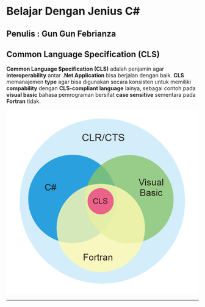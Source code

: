# Belajar Dengan Jenius C#

## Penulis : Gun Gun Febrianza

## Common Language Specification (CLS)

**Common Language Specification (CLS)** adalah penjamin agar **interoperability** antar **.Net Application** bisa berjalan dengan baik. **CLS** memanajemen **type** agar bisa digunakan secara konsisten untuk memiliki **compability** dengan **CLS-compliant language** lainya, sebagai contoh pada **visual basic** bahasa pemrograman bersifat **case sensitive** sementara pada **Fortran** tidak. 

![](../assets/CommonLanguageSpecification.png)

---------------------

